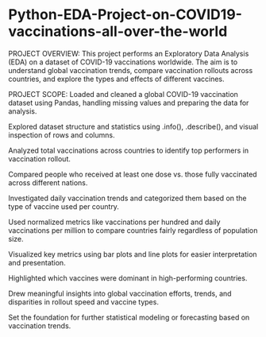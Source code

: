 # Python-EDA-Project-on-COVID19-vaccinations-all-over-the-world
PROJECT OVERVIEW:
This project performs an Exploratory Data Analysis (EDA) on a dataset of COVID-19 vaccinations worldwide. The aim is to understand global vaccination trends, compare vaccination rollouts across countries, and explore the types and effects of different vaccines.

PROJECT SCOPE:
Loaded and cleaned a global COVID-19 vaccination dataset using Pandas, handling missing values and preparing the data for analysis.

Explored dataset structure and statistics using .info(), .describe(), and visual inspection of rows and columns.

Analyzed total vaccinations across countries to identify top performers in vaccination rollout.

Compared people who received at least one dose vs. those fully vaccinated across different nations.

Investigated daily vaccination trends and categorized them based on the type of vaccine used per country.

Used normalized metrics like vaccinations per hundred and daily vaccinations per million to compare countries fairly regardless of population size.

Visualized key metrics using bar plots and line plots for easier interpretation and presentation.

Highlighted which vaccines were dominant in high-performing countries.

Drew meaningful insights into global vaccination efforts, trends, and disparities in rollout speed and vaccine types.

Set the foundation for further statistical modeling or forecasting based on vaccination trends.
